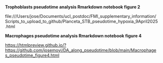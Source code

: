 **Trophoblasts pseudotime analysis Rmarkdown notebook figure 2**

file:///Users/jose/Documents/ucl_postdoc/FMI_supplementary_information/Scripts_to_upload_to_github/Planceta_STB_pseudotime_hypoxia_9April2025.html

**Macrophages pseudotime analysis Rmarkdown notebook figure 4**

https://htmlpreview.github.io/?https://github.com/josemovi/DA_along_pseudotime/blob/main/Macrophages_pseudotime_figure4.html
